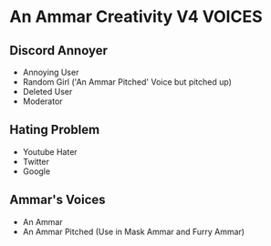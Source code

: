 # An Ammar Creativity V4 VOICES

## Discord Annoyer
- Annoying User
- Random Girl ('An Ammar Pitched' Voice but pitched up)
- Deleted User
- Moderator

## Hating Problem
- Youtube Hater
- Twitter
- Google

## Ammar's Voices
- An Ammar
- An Ammar Pitched (Use in Mask Ammar and Furry Ammar)
